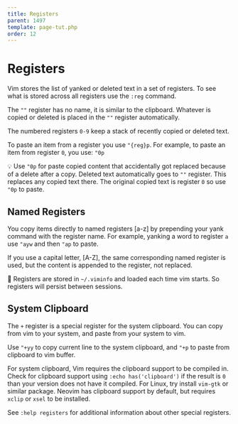 ```yaml
---
title: Registers
parent: 1497
template: page-tut.php
order: 12
---
```


# Registers

Vim stores the list of yanked or deleted text in a set of registers. To see what is stored across all registers use the `:reg` command.

The `""` register has no name, it is similar to the clipboard. Whatever is copied or deleted is placed in the `""` register automatically.

The numbered registers `0-9` keep a stack of recently copied or deleted text.

To paste an item from a register you use `"{reg}p`. For example, to paste an item from register `0`, you use: `"0p`

<span class="tip">💡</span> Use `"0p` for paste copied content that accidentally got replaced because of a delete after a copy. Deleted text automatically goes to `""` register. This replaces any copied text there. The original copied text is register `0` so use `"0p` to paste.

## Named Registers

You copy items directly to named registers [a-z] by prepending your yank command with the register name. For example, yanking a word to register `a` use `"ayw` and then `"ap` to paste.

If you use a capital letter, [A-Z], the same corresponding named register is used, but the content is appended to the register, not replaced.

<span class="tip">📄</span> Registers are stored in `~/.viminfo` and loaded each time vim starts. So registers will persist between sessions.

## System Clipboard

The `+` register is a special register for the system clipboard. You can copy from vim to your system, and paste from your system to vim.

Use `"+yy` to copy current line to the system clipboard, and `"+p` to paste from clipboard to vim buffer.

For system clipboard, Vim requires the clipboard support to be compiled in. Check for clipboard support using `:echo has('clipboard')` if the result is `0` than your version does not have it compiled. For Linux, try install `vim-gtk` or similar package. Neovim has clipboard support by default, but requires `xclip` or `xsel` to be installed.

See `:help registers` for additional information about other special registers.

